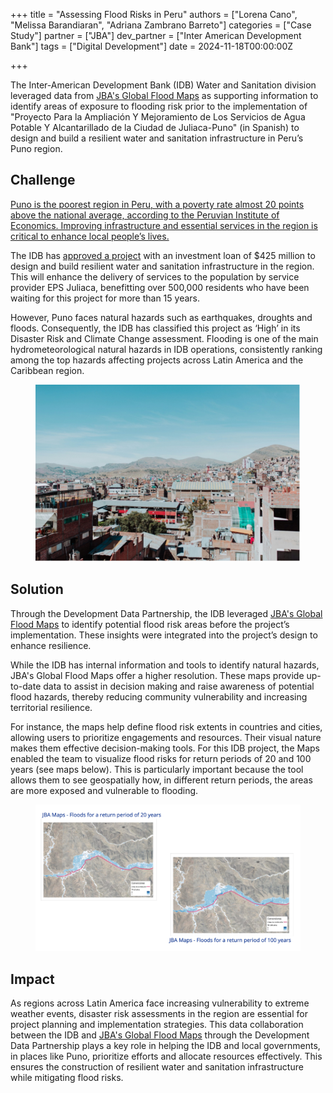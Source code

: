 +++
title = "Assessing Flood Risks in Peru"
authors = ["Lorena Cano", "Melissa Barandiaran", "Adriana Zambrano Barreto"]
categories = ["Case Study"]
partner = ["JBA"]
dev_partner = ["Inter American Development Bank"]
tags = ["Digital Development"]
date = 2024-11-18T00:00:00Z

+++

The Inter-American Development Bank (IDB) Water and Sanitation division leveraged data from [JBA's Global Flood Maps](https://www.jbafloodmaps.com/) as supporting information to identify areas of exposure to flooding risk prior to the implementation of "Proyecto Para la Ampliación Y Mejoramiento de Los Servicios de Agua Potable Y Alcantarillado de la Ciudad de Juliaca-Puno" (in Spanish) to design and build a resilient water and sanitation infrastructure in Peru’s Puno region. 


## Challenge

[Puno is the poorest region in Peru, with a poverty rate almost 20 points above the national average, according to the Peruvian Institute of Economics. Improving infrastructure and essential services in the region is critical to enhance local people’s lives.](https://www.iadb.org/en/news/peru-improve-water-and-sanitation-services-juliaca-puno-region) 

The IDB has [approved a project](https://www.iadb.org/en/news/peru-improve-water-and-sanitation-services-juliaca-puno-region) with an investment loan of $425 million to design and build resilient water and sanitation infrastructure in the region. This will enhance the delivery of services to the population by service provider EPS Juliaca, benefitting over 500,000 residents who have been waiting for this project for more than 15 years.  

However, Puno faces natural hazards such as earthquakes, droughts and floods. Consequently, the IDB has classified this project as ‘High’ in its Disaster Risk and Climate Change assessment. Flooding is one of the main hydrometeorological natural hazards in IDB operations, consistently ranking among the top hazards affecting projects across Latin America and the Caribbean region. 

<figure align="centre">
    <img src="assessing-flood-risks-in-Peru_thumbnail.png" 
    <figcaption>
        <center>
  </center>
    </figcaption>
</figure>



## Solution

Through the Development Data Partnership, the IDB leveraged [JBA's Global Flood Maps](https://www.jbafloodmaps.com/) to identify potential flood risk areas before the project’s implementation. These insights were integrated into the project’s design to enhance resilience. 

While the IDB has internal information and tools to identify natural hazards, JBA's Global Flood Maps offer a higher resolution. These maps provide up-to-date data to assist in decision making and raise awareness of potential flood hazards, thereby reducing community vulnerability and increasing territorial resilience.  

For instance, the maps help define flood risk extents in countries and cities, allowing users to prioritize engagements and resources. Their visual nature makes them effective decision-making tools. For this IDB project, the Maps enabled the team to visualize flood risks for return periods of 20 and 100 years (see maps below). This is particularly important because the tool allows them to see geospatially how, in different return periods, the areas are more exposed and vulnerable to flooding. 

<figure align="centre">
    <img src="assessing-flood-risks-in-Peru_figure1.png" 
    <figcaption>
        <center>
  </center>
    </figcaption>
</figure>



## Impact

As regions across Latin America face increasing vulnerability to extreme weather events, disaster risk assessments in the region are essential for project planning and implementation strategies. This data collaboration between the IDB and [JBA's Global Flood Maps](https://www.jbafloodmaps.com/) through the Development Data Partnership plays a key role in helping the IDB and local governments, in places like Puno, prioritize efforts and allocate resources effectively. This ensures the construction of resilient water and sanitation infrastructure while mitigating flood risks. 







